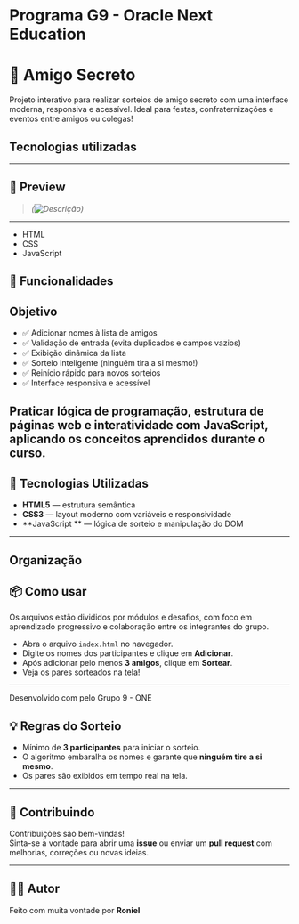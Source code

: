  # Programa G9 - Oracle Next Education
# 🎁 Amigo Secreto

Projeto interativo para realizar sorteios de amigo secreto com uma interface moderna, responsiva e acessível. Ideal para festas, confraternizações e eventos entre amigos ou colegas!

## Tecnologias utilizadas
---

## 📸 Preview

> *(![Descrição](assets/preview.gif))*

---

- HTML
- CSS
- JavaScript
## 🚀 Funcionalidades

## Objetivo
- ✅ Adicionar nomes à lista de amigos
- ✅ Validação de entrada (evita duplicados e campos vazios)
- ✅ Exibição dinâmica da lista
- ✅ Sorteio inteligente (ninguém tira a si mesmo!)
- ✅ Reinício rápido para novos sorteios
- ✅ Interface responsiva e acessível

Praticar lógica de programação, estrutura de páginas web e interatividade com JavaScript, aplicando os conceitos aprendidos durante o curso.
---

## 🧠 Tecnologias Utilizadas

- **HTML5** — estrutura semântica
- **CSS3** — layout moderno com variáveis e responsividade
- **JavaScript ** — lógica de sorteio e manipulação do DOM

---

## Organização
## 📦 Como usar

Os arquivos estão divididos por módulos e desafios, com foco em aprendizado progressivo e colaboração entre os integrantes do grupo.
- Abra o arquivo `index.html` no navegador.
- Digite os nomes dos participantes e clique em **Adicionar**.
- Após adicionar pelo menos **3 amigos**, clique em **Sortear**.
- Veja os pares sorteados na tela!

---

Desenvolvido com pelo Grupo 9 - ONE
## 💡 Regras do Sorteio

- Mínimo de **3 participantes** para iniciar o sorteio.
- O algoritmo embaralha os nomes e garante que **ninguém tire a si mesmo**.
- Os pares são exibidos em tempo real na tela.

---

## 🤝 Contribuindo

Contribuições são bem-vindas!  
Sinta-se à vontade para abrir uma **issue** ou enviar um **pull request** com melhorias, correções ou novas ideias.

---

## 👩‍💻 Autor

Feito com muita vontade por **Roniel**  
